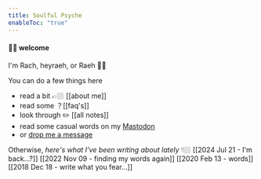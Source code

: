 ```yaml
---
title: Soulful Psyche
enableToc: "true"
---
```

#### 👋🏼 welcome

I'm Rach, heyraeh, or Raeh 🤙🏼

You can do a few things here 
- read a bit 👉🏼 [[about me]]
- read some ？[[faq's]]
- look through ✏️ [[all notes]]
- read some casual words on my [Mastodon](https://mstdn.games/@craftykraken)
- or [drop me a message](tab:https://letterbird.co/heyraeh)

Otherwise, *here's what I've been writing about lately* 👇🏼
[[2024 Jul 21 - I'm back...?]]
[[2022 Nov 09 - finding my words again]]
[[2020 Feb 13 - words]]
[[2018 Dec 18 - write what you fear...]]




